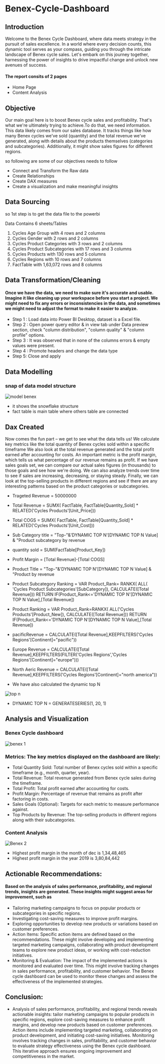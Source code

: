 # Benex-Cycle-Dashboard

## Introduction
Welcome to the Benex Cycle Dashboard, where data meets strategy in the pursuit of sales excellence. In a world where every decision counts, this dynamic tool serves as your compass, guiding you through the intricate landscape of Benex cycle sales. Let's embark on this journey together, harnessing the power of insights to drive impactful change and unlock new avenues of success.

#### The report consits of 2 pages
- Home Page
- Content Analysis
  
## Objective
Our main goal here is to boost Benex cycle sales and profitability. That's what we're ultimately trying to achieve.To do that, we need information. This data likely comes from our sales database. It tracks things like how many Benex cycles we've sold (quantity) and the total revenue we've generated, along with details about the products themselves (categories and subcategories). Additionally, it might show sales figures for different regions.

so following are some of our objectives needs to follow
- Connect and Transform the Raw data
- Create Relationships
- Create DAX measures
- Create a visualization and make meaningful insights

## Data Sourcing

so 1st step is to get the data file to the powerbi

Data Contains 6 sheets/Tables

1. Cycles Age Group with 4 rows and 2 columns
2. Cycles Gender with 2 rows and 2 columns
3. Cycles Product Categories with 3 rows and 2 columns
4. Cycles Product Subcategories with 17 rows and 3 columns
5. Cycles Products with 130 rows and 5 columns
6. Cycles Regions with 10 rows and 7 columns
7. FactTable with 1,63,072 rows and 8 columns

## Data Transformation/Cleaning
#### Once we have the data, we need to make sure it's accurate and usable. Imagine it like cleaning up your workspace before you start a project. We might need to fix any errors or inconsistencies in the data, and sometimes we might need to adjust the format to make it easier to analyze.
  
- Step 1 : Load data into Power BI Desktop, dataset is a Excel file.
- Step 2 : Open power query editor & in view tab under Data preview section, check "column distribution", "column quality" & "column profile" options. 
- Step 3 : It was observed that in none of the columns errors & empty values were present.
- Step 4 : Promote headers and change the data type
- Step 5: Close and apply 
## Data Modelling
### snap of data model structure
![model benex](https://github.com/AdityaaPujari/Benex-Cycle-Dashboard/assets/131788257/eaced936-e0af-4d22-90af-8b6d4762ee8a)
- it shows the snowflake structure
- fact table is main table where others table are connected



## Dax Created

Now comes the fun part – we get to see what the data tells us! We calculate key metrics like the total quantity of Benex cycles sold within a specific timeframe We also look at the total revenue generated and the total profit earned after accounting for costs. An important metric is the profit margin, which tells us what percentage of our revenue remains as profit.
If we have sales goals set, we can compare our actual sales figures (in thousands) to those goals and see how we're doing. We can also analyze trends over time to see if sales are increasing, decreasing, or staying steady. Finally, we can look at the top-selling products in different regions and see if there are any interesting patterns based on the product categories or subcategories.

- Trageted Revenue = 50000000
- Total Revenue = 
  SUMX(
    FactTable,
    FactTable[Quantity_Sold] * RELATED('Cycles Products'[Unit_Price]))
- Total COGS = 
  SUMX(
    FactTable,
    FactTable[Quantity_Sold]
          *
    RELATED('Cycles Products'[Unit_Cost]))
- Sub Category title = 
  "Top-"&'DYNAMIC TOP N'[DYNAMIC TOP N Value] &  "Product subcategory by revenue
- quantity sold = SUM(FactTable[Product_Key])
- Profit Margin = [Total Revenue]-[Total COGS]
- Product Title = 
  "Top-"&'DYNAMIC TOP N'[DYNAMIC TOP N Value] &  "Product by revenue
- Product Subcategory Ranking = VAR Product_Rank=
         RANKX(
          ALL( 'Cycles Product Subcategories'[SubCategory]), CALCULATE([Total Revenue]))
          RETURN
          IF(Product_Rank<='DYNAMIC TOP N'[DYNAMIC TOP N Value],[Total Revenue])
- Product Ranking = 
  VAR Product_Rank=RANKX(
    ALL('Cycles Products'[Product_New]), CALCULATE([Total Revenue]))
   RETURN
        IF(Product_Rank<='DYNAMIC TOP N'[DYNAMIC TOP N Value],[Total Revenue])

- pacificRevenue = CALCULATE([Total Revenue],KEEPFILTERS('Cycles Regions'[Continent]="pacific"))
- Europe Revenue = CALCULATE([Total Revenue],KEEPFILTERS(FILTER('Cycles Regions','Cycles Regions'[Continent]="europe")))
- North Aeric Revenue = CALCULATE([Total Revenue],KEEPFILTERS('Cycles Regions'[Continent]="north america"))
- We have also calculated the dynamic top N

![top n](https://github.com/AdityaaPujari/Benex-Cycle-Dashboard/assets/131788257/27e9b0f7-3b4a-4995-b47e-2067d00e6a4e)

- DYNAMIC TOP N = GENERATESERIES(1, 20, 1)
  

  

## Analysis and Visualization
### Benex Cycle dashboard
![benex 1](https://github.com/AdityaaPujari/Benex-Cycle-Dashboard/assets/131788257/4c586f18-9185-431f-b7fc-cbbdf30d0d92)


### Metrics: The key metrics displayed on the dashboard are likely:
- Total Quantity Sold: Total number of Benex cycles sold within a specific timeframe (e.g., month, quarter, year).
- Total Revenue: Total revenue generated from Benex cycle sales during the timeframe.
- Total Profit: Total profit earned after accounting for costs.
- Profit Margin: Percentage of revenue that remains as profit after factoring in costs.
- Sales Goals (Optional): Targets for each metric to measure performance against.
- Top Products by Revenue: The top-selling products in different regions along with their subcategories.

 ### Content Analysis 
![Benex 2](https://github.com/AdityaaPujari/Benex-Cycle-Dashboard/assets/131788257/d10e3197-5ccb-4690-aeb4-dd51bd4995ae)

- Highest profit margin in the month of dec is 1,34,48,465
- Highest profit margin in the year 2019 is 3,80,84,442


## Actionable Recommendations:
#### Based on the analysis of sales performance, profitability, and regional trends, insights are generated. These insights might suggest areas for improvement, such as
- Tailoring marketing campaigns to focus on popular products or subcategories in specific regions.
- Investigating cost-saving measures to improve profit margins.
- Exploring opportunities to develop new products or variations based on customer preferences.
- Action Items: Specific action items are defined based on the recommendations. These might involve developing and implementing targeted marketing campaigns, collaborating with product development teams to 
  explore new product ideas, or working with cost-reduction initiatives.
- Monitoring & Evaluation: The impact of the implemented actions is monitored and evaluated over time. This might involve tracking changes in sales performance, profitability, and customer behavior. The Benex 
  cycle dashboard can be used to monitor these changes and assess the effectiveness of the implemented strategies.

## Conclusion:
- Analysis of sales performance, profitability, and regional trends reveals actionable insights: tailor marketing campaigns to popular products in specific regions, explore cost-saving measures to enhance profit margins, and develop new products based on customer preferences. Action items include implementing targeted marketing, collaborating on product development, and initiating cost-saving initiatives. Monitoring involves tracking changes in sales, profitability, and customer behavior to evaluate strategy effectiveness using the Benex cycle dashboard. This iterative approach ensures ongoing improvement and competitiveness in the market.












